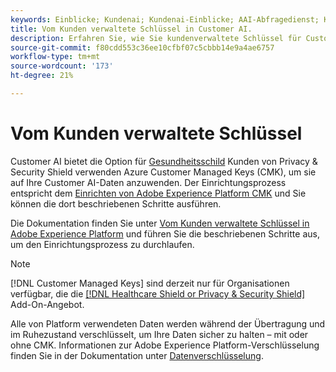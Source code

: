```yaml
---
keywords: Einblicke; Kundenai; Kundenai-Einblicke; AAI-Abfragedienst; Kundenai-Abfragen; Kundenai-Bewertungen; Vom Kunden verwaltete Schlüssel in CAI
title: Vom Kunden verwaltete Schlüssel in Customer AI.
description: Erfahren Sie, wie Sie kundenverwaltete Schlüssel für Customer AI einrichten.
source-git-commit: f80cdd553c36ee10cfbf07c5cbbb14e9a4ae6757
workflow-type: tm+mt
source-wordcount: '173'
ht-degree: 21%

---
```


# Vom Kunden verwaltete Schlüssel

Customer AI bietet die Option für [Gesundheitsschild](https://www.adobe.com/trust/compliance/hipaa-ready.html) Kunden von Privacy &amp; Security Shield verwenden Azure Customer Managed Keys (CMK), um sie auf Ihre Customer AI-Daten anzuwenden. Der Einrichtungsprozess entspricht dem [Einrichten von Adobe Experience Platform CMK](../../../landing/governance-privacy-security/customer-managed-keys.md) und Sie können die dort beschriebenen Schritte ausführen.

Die Dokumentation finden Sie unter [Vom Kunden verwaltete Schlüssel in Adobe Experience Platform](../../../landing/governance-privacy-security/encryption.md) und führen Sie die beschriebenen Schritte aus, um den Einrichtungsprozess zu durchlaufen.

>[!NOTE]
>
>[!DNL Customer Managed Keys] sind derzeit nur für Organisationen verfügbar, die die [[!DNL Healthcare Shield or Privacy & Security Shield]](https://experienceleague.adobe.com/docs/blueprints-learn/architecture/vertical-blueprints/healthcare-vertical.html%3Flang%3Den) Add-On-Angebot.

Alle von Platform verwendeten Daten werden während der Übertragung und im Ruhezustand verschlüsselt, um Ihre Daten sicher zu halten – mit oder ohne CMK. Informationen zur Adobe Experience Platform-Verschlüsselung finden Sie in der Dokumentation unter [Datenverschlüsselung](../../../landing/governance-privacy-security/encryption.md).